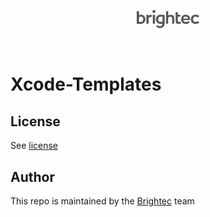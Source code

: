 <p align="center">
  <img width="100" src="https://github.com/brightec/.github/blob/master/brighteclogo2018.svg">
</p>
<br/>

# Xcode-Templates



## License

See [license](LICENSE)

## Author

This repo is maintained by the [Brightec](https://www.brightec.co.uk/) team
